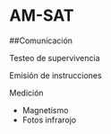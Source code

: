 # AM-SAT

##Comunicación

Testeo de supervivencia

Emisión de instrucciones

Medición
  - Magnetismo
  - Fotos infrarojo